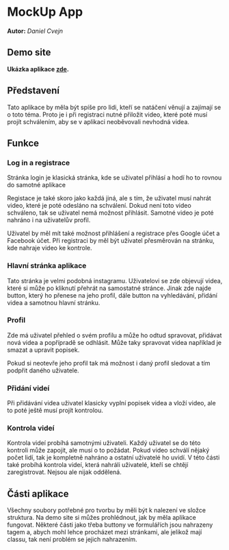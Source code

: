 # MockUp App
**Autor:** *Daniel Cvejn*
## Demo site

**Ukázka aplikace [zde](https://pslib-cz.github.io/2020l4web-typography-css-library-DanCvejn/).**

## Představení

Tato aplikace by měla být spíše pro lidi, kteří se natáčení věnují a zajímají se o toto téma. Proto je i při registraci nutné přiložit video, které poté musí projít schválením, aby se v aplikaci neoběvovali nevhodná videa.

## Funkce

### Log in a registrace

Stránka login je klasická stránka, kde se uživatel přihlásí a hodí ho to rovnou do samotné aplikace

Registace je také skoro jako každá jiná, ale s tím, že uživatel musí nahrát video, které je poté odesláno na schválení. Dokud není toto video schváleno, tak se uživatel nemá možnost přihlásit. Samotné video je poté nahráno i na uživatelův profil.

Uživatel by měl mít také možnost přihlášení a registrace přes Google účet a Facebook účet. Při registraci by měl být uživatel přesměrován na stránku, kde nahraje video ke kontrole.

### Hlavní stránka aplikace

Tato stránka je velmi podobná instagramu. Uživatelovi se zde objevují videa, které si může po kliknutí přehrát na samostatné stránce. Jinak zde najde button, který ho přenese na jeho profil, dále button na vyhledávání, přidání videa a samotnou hlavní stránku.

### Profil

Zde má uživatel přehled o svém profilu a může ho odtud spravovat, přidávat nová videa a popřípradě se odhlásit. Může taky spravovat videa například je smazat a upravit popisek.

Pokud si neotevře jeho profil tak má možnost i daný profil sledovat a tím podpřit daného uživatele.

### Přidání videí

Při přidávání videa uživatel klasicky vyplní popisek videa a vloží video, ale to poté ještě musí projít kontrolou.

### Kontrola videí

Kontrola videí probíhá samotnými uživateli. Každý uživatel se do této kontroli může zapojit, ale musí o to požádat. Pokud video schválí nějaký počet lidí, tak je kompletně nahráno a ostatní uživatelé ho uvidí. V této části také probíhá kontrola videí, která nahráli uživatelé, kteří se chtějí zaregistrovat. Nejsou ale nijak oddělená. 


## Části aplikace

Všechny soubory potřebné pro tvorbu by měli být k nalezení ve složce struktura. Na demo site si můžes prohlédnout, jak by měla aplikace fungovat. Některé části jako třeba buttony ve formulářích jsou nahrazeny tagem a, abych mohl lehce procházet mezi stránkami, ale jelikož mají classu, tak není problém se jejich nahrazením.